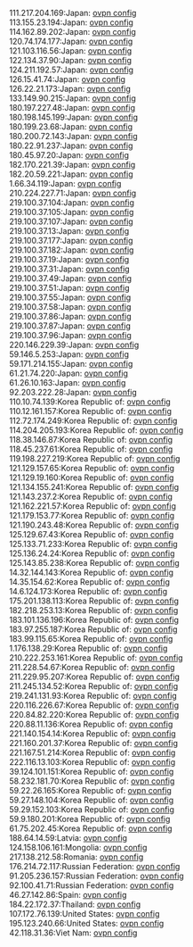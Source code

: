 111.217.204.169:Japan: [ovpn config](vpn/111_217_204_169.ovpn)  
113.155.23.194:Japan: [ovpn config](vpn/113_155_23_194.ovpn)  
114.162.89.202:Japan: [ovpn config](vpn/114_162_89_202.ovpn)  
120.74.174.177:Japan: [ovpn config](vpn/120_74_174_177.ovpn)  
121.103.116.56:Japan: [ovpn config](vpn/121_103_116_56.ovpn)  
122.134.37.90:Japan: [ovpn config](vpn/122_134_37_90.ovpn)  
124.211.192.57:Japan: [ovpn config](vpn/124_211_192_57.ovpn)  
126.15.41.74:Japan: [ovpn config](vpn/126_15_41_74.ovpn)  
126.22.21.173:Japan: [ovpn config](vpn/126_22_21_173.ovpn)  
133.149.90.215:Japan: [ovpn config](vpn/133_149_90_215.ovpn)  
180.197.227.48:Japan: [ovpn config](vpn/180_197_227_48.ovpn)  
180.198.145.199:Japan: [ovpn config](vpn/180_198_145_199.ovpn)  
180.199.23.68:Japan: [ovpn config](vpn/180_199_23_68.ovpn)  
180.200.72.143:Japan: [ovpn config](vpn/180_200_72_143.ovpn)  
180.22.91.237:Japan: [ovpn config](vpn/180_22_91_237.ovpn)  
180.45.97.20:Japan: [ovpn config](vpn/180_45_97_20.ovpn)  
182.170.221.39:Japan: [ovpn config](vpn/182_170_221_39.ovpn)  
182.20.59.221:Japan: [ovpn config](vpn/182_20_59_221.ovpn)  
1.66.34.119:Japan: [ovpn config](vpn/1_66_34_119.ovpn)  
210.224.227.71:Japan: [ovpn config](vpn/210_224_227_71.ovpn)  
219.100.37.104:Japan: [ovpn config](vpn/219_100_37_104.ovpn)  
219.100.37.105:Japan: [ovpn config](vpn/219_100_37_105.ovpn)  
219.100.37.107:Japan: [ovpn config](vpn/219_100_37_107.ovpn)  
219.100.37.13:Japan: [ovpn config](vpn/219_100_37_13.ovpn)  
219.100.37.177:Japan: [ovpn config](vpn/219_100_37_177.ovpn)  
219.100.37.182:Japan: [ovpn config](vpn/219_100_37_182.ovpn)  
219.100.37.19:Japan: [ovpn config](vpn/219_100_37_19.ovpn)  
219.100.37.31:Japan: [ovpn config](vpn/219_100_37_31.ovpn)  
219.100.37.49:Japan: [ovpn config](vpn/219_100_37_49.ovpn)  
219.100.37.51:Japan: [ovpn config](vpn/219_100_37_51.ovpn)  
219.100.37.55:Japan: [ovpn config](vpn/219_100_37_55.ovpn)  
219.100.37.58:Japan: [ovpn config](vpn/219_100_37_58.ovpn)  
219.100.37.86:Japan: [ovpn config](vpn/219_100_37_86.ovpn)  
219.100.37.87:Japan: [ovpn config](vpn/219_100_37_87.ovpn)  
219.100.37.96:Japan: [ovpn config](vpn/219_100_37_96.ovpn)  
220.146.229.39:Japan: [ovpn config](vpn/220_146_229_39.ovpn)  
59.146.5.253:Japan: [ovpn config](vpn/59_146_5_253.ovpn)  
59.171.214.155:Japan: [ovpn config](vpn/59_171_214_155.ovpn)  
61.21.74.220:Japan: [ovpn config](vpn/61_21_74_220.ovpn)  
61.26.10.163:Japan: [ovpn config](vpn/61_26_10_163.ovpn)  
92.203.222.28:Japan: [ovpn config](vpn/92_203_222_28.ovpn)  
110.10.74.139:Korea Republic of: [ovpn config](vpn/110_10_74_139.ovpn)  
110.12.161.157:Korea Republic of: [ovpn config](vpn/110_12_161_157.ovpn)  
112.72.174.249:Korea Republic of: [ovpn config](vpn/112_72_174_249.ovpn)  
114.204.205.193:Korea Republic of: [ovpn config](vpn/114_204_205_193.ovpn)  
118.38.146.87:Korea Republic of: [ovpn config](vpn/118_38_146_87.ovpn)  
118.45.237.61:Korea Republic of: [ovpn config](vpn/118_45_237_61.ovpn)  
119.198.227.219:Korea Republic of: [ovpn config](vpn/119_198_227_219.ovpn)  
121.129.157.65:Korea Republic of: [ovpn config](vpn/121_129_157_65.ovpn)  
121.129.19.160:Korea Republic of: [ovpn config](vpn/121_129_19_160.ovpn)  
121.134.155.241:Korea Republic of: [ovpn config](vpn/121_134_155_241.ovpn)  
121.143.237.2:Korea Republic of: [ovpn config](vpn/121_143_237_2.ovpn)  
121.162.221.57:Korea Republic of: [ovpn config](vpn/121_162_221_57.ovpn)  
121.179.153.77:Korea Republic of: [ovpn config](vpn/121_179_153_77.ovpn)  
121.190.243.48:Korea Republic of: [ovpn config](vpn/121_190_243_48.ovpn)  
125.129.67.43:Korea Republic of: [ovpn config](vpn/125_129_67_43.ovpn)  
125.133.71.233:Korea Republic of: [ovpn config](vpn/125_133_71_233.ovpn)  
125.136.24.24:Korea Republic of: [ovpn config](vpn/125_136_24_24.ovpn)  
125.143.85.238:Korea Republic of: [ovpn config](vpn/125_143_85_238.ovpn)  
14.32.144.143:Korea Republic of: [ovpn config](vpn/14_32_144_143.ovpn)  
14.35.154.62:Korea Republic of: [ovpn config](vpn/14_35_154_62.ovpn)  
14.6.124.173:Korea Republic of: [ovpn config](vpn/14_6_124_173.ovpn)  
175.201.138.113:Korea Republic of: [ovpn config](vpn/175_201_138_113.ovpn)  
182.218.253.13:Korea Republic of: [ovpn config](vpn/182_218_253_13.ovpn)  
183.101.136.196:Korea Republic of: [ovpn config](vpn/183_101_136_196.ovpn)  
183.97.255.187:Korea Republic of: [ovpn config](vpn/183_97_255_187.ovpn)  
183.99.115.65:Korea Republic of: [ovpn config](vpn/183_99_115_65.ovpn)  
1.176.138.29:Korea Republic of: [ovpn config](vpn/1_176_138_29.ovpn)  
210.222.253.161:Korea Republic of: [ovpn config](vpn/210_222_253_161.ovpn)  
211.228.54.67:Korea Republic of: [ovpn config](vpn/211_228_54_67.ovpn)  
211.229.95.207:Korea Republic of: [ovpn config](vpn/211_229_95_207.ovpn)  
211.245.134.52:Korea Republic of: [ovpn config](vpn/211_245_134_52.ovpn)  
219.241.131.93:Korea Republic of: [ovpn config](vpn/219_241_131_93.ovpn)  
220.116.226.67:Korea Republic of: [ovpn config](vpn/220_116_226_67.ovpn)  
220.84.82.220:Korea Republic of: [ovpn config](vpn/220_84_82_220.ovpn)  
220.88.11.136:Korea Republic of: [ovpn config](vpn/220_88_11_136.ovpn)  
221.140.154.14:Korea Republic of: [ovpn config](vpn/221_140_154_14.ovpn)  
221.160.201.37:Korea Republic of: [ovpn config](vpn/221_160_201_37.ovpn)  
221.167.51.214:Korea Republic of: [ovpn config](vpn/221_167_51_214.ovpn)  
222.116.13.103:Korea Republic of: [ovpn config](vpn/222_116_13_103.ovpn)  
39.124.101.151:Korea Republic of: [ovpn config](vpn/39_124_101_151.ovpn)  
58.232.181.70:Korea Republic of: [ovpn config](vpn/58_232_181_70.ovpn)  
59.22.26.165:Korea Republic of: [ovpn config](vpn/59_22_26_165.ovpn)  
59.27.148.104:Korea Republic of: [ovpn config](vpn/59_27_148_104.ovpn)  
59.29.152.103:Korea Republic of: [ovpn config](vpn/59_29_152_103.ovpn)  
59.9.180.201:Korea Republic of: [ovpn config](vpn/59_9_180_201.ovpn)  
61.75.202.45:Korea Republic of: [ovpn config](vpn/61_75_202_45.ovpn)  
188.64.14.59:Latvia: [ovpn config](vpn/188_64_14_59.ovpn)  
124.158.106.161:Mongolia: [ovpn config](vpn/124_158_106_161.ovpn)  
217.138.212.58:Romania: [ovpn config](vpn/217_138_212_58.ovpn)  
176.214.72.117:Russian Federation: [ovpn config](vpn/176_214_72_117.ovpn)  
91.205.236.157:Russian Federation: [ovpn config](vpn/91_205_236_157.ovpn)  
92.100.41.71:Russian Federation: [ovpn config](vpn/92_100_41_71.ovpn)  
46.27.142.86:Spain: [ovpn config](vpn/46_27_142_86.ovpn)  
184.22.172.37:Thailand: [ovpn config](vpn/184_22_172_37.ovpn)  
107.172.76.139:United States: [ovpn config](vpn/107_172_76_139.ovpn)  
195.123.240.66:United States: [ovpn config](vpn/195_123_240_66.ovpn)  
42.118.31.36:Viet Nam: [ovpn config](vpn/42_118_31_36.ovpn)  
